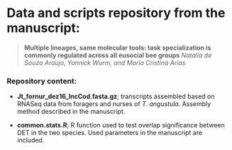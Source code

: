 # Data and scripts repository from the manuscript:
> **Multiple lineages, same molecular tools: task specialization is commonly regulated across all eusocial bee groups**
*Natalia de Souza Araujo, Yannick Wurm, and Maria Cristina Arias*

### Repository content:

- **Jt_fornur_dez16_lncCod.fasta.gz**; transcripts assembled based on RNASeq data from foragers and nurses of *T. angustula*. Assembly method described in the manuscript. 

- **common.stats.R**; R function used to test overlap significance between DET in the two species. Used parameters in the manuscript are included.
